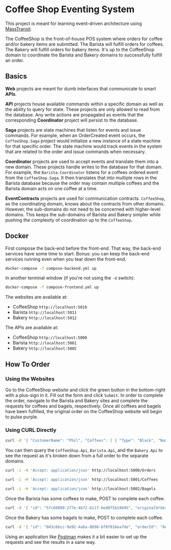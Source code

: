 # Coffee Shop Eventing System

This project is meant for learning event-driven architecture using [MassTransit](http://masstransit-project.com/MassTransit/).

The CoffeeShop is the front-of-house POS system where orders for coffee and/or bakery items are submitted. The Barista will fulfill orders for coffees. The Bakery will fulfill orders for bakery items. It's up to the CoffeeShop domain to coordinate the Barista and Bakery domains to successfully fulfill an order.

## Basics

**Web** projects are meant for dumb interfaces that communicate to smart **APIs**.

**API** projects house available commands within a specific domain as well as the ability to query for state. These projects are only allowed to read from the database. Any write actions are propagated as events that the corresponding **Coordinator** project will persist to the database.

**Saga** projects are state machines that listen for events and issue commands. For example, when an OrderCreated event occurs, the `CoffeeShop.Saga` project would initialize a new instance of a state machine for that specific order. The state machine would track events in the system that are related to the order and issue commands when necessary.

**Coordinator** projects are used to accept events and translate them into a new domain. These projects handle writes to the database for that domain. For example, the `Barista.Coordinator` listens for a coffees ordered event from the `CoffeeShop.Saga`. It then translates that into multiple rows in the Barista database because the order may contain multiple coffees and the Barista domain acts on one coffee at a time.

**EventContracts** projects are used for communication contracts. `CoffeeShop`, as the coordinating domain, knows about the contracts from other domains. However, the sub-domains do not need to be concerned with higher-level domains. This keeps the sub-domains of Barista and Bakery simpler while pushing the complexity of coordination up to the `CoffeeShop`.

## Docker

First compose the back-end before the front-end. That way, the back-end services have some time to start. Bonus: you can keep the back-end services running even when you tear down the front-end.

```bash
docker-compose -f compose-backend.yml up
```

In another terminal window (if you're not using the `-d` switch):

```bash
docker-compose -f compose-frontend.yml up
```

The websites are available at:

* CoffeeShop `http://localhost:5010`
* Barista `http://localhost:5011`
* Bakery `http://localhost:5012`

The APIs are available at:

* CoffeeShop `http://localhost:5000`
* Barista `http://localhost:5001`
* Bakery `http://localhost:5002`

## How To Order

### Using the Websites

Go to the CoffeeShop website and click the green button in the bottom-right with a plus-sign in it. Fill out the form and click `Submit`. In order to complete the order, navigate to the Barista and Bakery sites and complete the requests for coffees and bagels, respectively. Once all coffees and bagels have been fulfilled, the original order on the CoffeeShop website will begin to pulse purple.

### Using CURL Directly

```bash
curl -d '{ "CustomerName": "Phil", "Coffees": [ { "Type": "Black", "NumberOfSugars": 0, "NumberOfCreamers": 0 } ] }' -H 'Content-Type: application/json' http://localhost:5000/Orders
```

You can then query the `CoffeeShop.Api`, `Barista.Api`, and the `Bakery.Api` to see the request as it's broken down from a full order to the separate domains.

```bash
curl -i -H 'Accept: application/json' http://localhost:5000/Orders
```

```bash
curl -i -H 'Accept: application/json' http://localhost:5001/Coffees
```

```bash
curl -i -H 'Accept: application/json' http://localhost:5002/Bagels
```

Once the Barista has some coffees to make, POST to complete each coffee.

```bash
curl -d '{ "id": "57c60899-2f7e-4b72-b11f-bed0f5b19b95", "originalOrderId": "8ee26d33-9960-42b9-b896-981fe103c702", "type": "Black", "numberOfSugars": 0, "numberOfCreamers": 0, "isComplete": true }' -H 'Content-Type: application/json' http://localhost:5001/Coffees/57c60899-2f7e-4b72-b11f-bed0f5b19b95
```

Once the Bakery has some bagels to make, POST to complete each coffee.

```bash
curl -d '{ "id": "043c6bcc-9e92-4aba-8098-bf8f816ea7de", "orderId": "8ee26d33-9960-42b9-b896-981fe103c702", "type": "Boring", "hasCreamCheese": false, "hasLox": false, "isComplete": true }' -H 'Content-Type: application/json' http://localhost:5002/Bagels/043c6bcc-9e92-4aba-8098-bf8f816ea7de
```

Using an application like [Postman](https://www.getpostman.com/) makes it a bit easier to set up the requests and see the results in a sane way.
